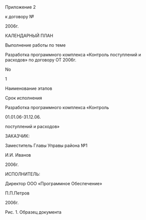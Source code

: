Приложение 2

к договору №

2006г.

КАЛЕНДАРНЫЙ ПЛАН

Выполнение работы по теме

Разработка программного комплекса «Контроль поступлений и расходов» по договору OT 2006г.

No

1

Наименование этапов

Срок исполнения

Разработка программного комплекса «Контроль

01.01.06-31.12.06.

поступлений и расходов»

ЗАКАЗЧИК:

Заместитель Главы Управы района №1

И.И. Иванов

2006г.

ИСПОЛНИТЕЛЬ:

Директор ООО «Программное Обеспечение»

П.П.Петров

2006г.

Рис. 1. Образец документа
